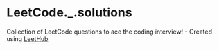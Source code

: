 # LeetCode._.solutions
Collection of LeetCode questions to ace the coding interview! - Created using [LeetHub](https://github.com/QasimWani/LeetHub)

